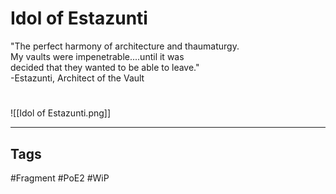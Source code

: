 # Idol of Estazunti
"The perfect harmony of architecture and thaumaturgy.  
My vaults were impenetrable....until it was  
decided that they wanted to be able to leave."  
\-Estazunti, Architect of the Vault

#
![[Idol of Estazunti.png]]

---
## Tags
#Fragment 
#PoE2 
#WiP 